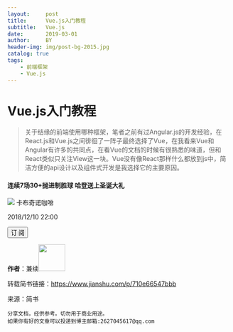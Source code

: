 ```yaml
---
layout:     post
title:      Vue.js入门教程
subtitle:   Vue.js
date:       2019-03-01
author:     BY
header-img: img/post-bg-2015.jpg
catalog: true
tags:
    - 前端框架
    - Vue.js
---
```


# Vue.js入门教程

>关于结缘的前端使用哪种框架，笔者之前有过Angular.js的开发经验，在React.js和Vue.js之间徘徊了一阵子最终选择了Vue，在我看来Vue和Angular有许多的共同点，在看Vue的文档的时候有很熟悉的味道，但和React类似只关注View这一块。Vue没有像React那样什么都放到js中，简洁方便的api设计以及组件式开发是我选择它的主要原因。
>
<!--作者信息-->

<vieo>
	<script src="http://114.116.66.50:8081/article/layui/layui.all.js"></script>
    <h4 class="title">连续7场30+抛进制胜球 哈登送上圣诞大礼</h4>
    <div class="author">
        <div class="author-info">
            <img src="http://114.116.66.50:8081/article/user.png" class="img-circle">
            <span>卡布奇诺咖啡</span>
            <p>2018/12/10 22:00</p>
        </div>
        <button class="btn" id="take">订 阅</button>
    </div>
</header>

**作者**：兼续<img src="https://upload.jianshu.io/users/upload_avatars/83902/e247758c6118.png"  width="60" height="60">

转载简书链接：https://www.jianshu.com/p/710e66547bbb

来源：简书


    分享文档，经供参考。切勿用于商业用途。
    如果你有好的文章可以投递到博主邮箱:2627045617@qq.com
